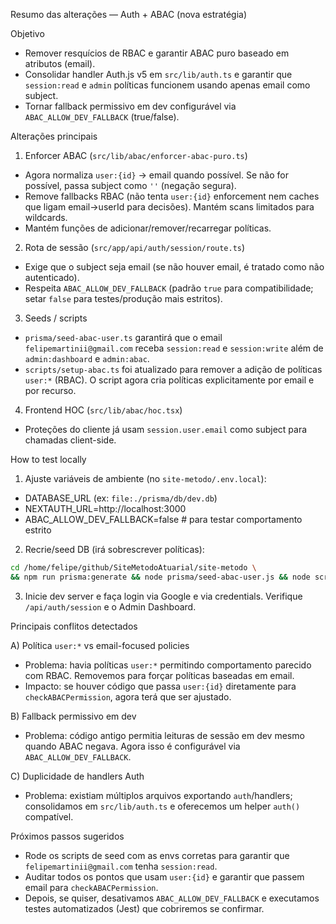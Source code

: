 Resumo das alterações — Auth + ABAC (nova estratégia)

Objetivo
- Remover resquícios de RBAC e garantir ABAC puro baseado em atributos (email).
- Consolidar handler Auth.js v5 em `src/lib/auth.ts` e garantir que `session:read` e `admin` políticas funcionem usando apenas email como subject.
- Tornar fallback permissivo em dev configurável via `ABAC_ALLOW_DEV_FALLBACK` (true/false).

Alterações principais

1) Enforcer ABAC (`src/lib/abac/enforcer-abac-puro.ts`)
- Agora normaliza `user:{id}` -> email quando possível. Se não for possível, passa subject como `''` (negação segura).
- Remove fallbacks RBAC (não tenta `user:{id}` enforcement nem caches que ligam email->userId para decisões). Mantém scans limitados para wildcards.
- Mantém funções de adicionar/remover/recarregar políticas.

2) Rota de sessão (`src/app/api/auth/session/route.ts`)
- Exige que o subject seja email (se não houver email, é tratado como não autenticado).
- Respeita `ABAC_ALLOW_DEV_FALLBACK` (padrão `true` para compatibilidade; setar `false` para testes/produção mais estritos).

3) Seeds / scripts
- `prisma/seed-abac-user.ts` garantirá que o email `felipemartinii@gmail.com` receba `session:read` e `session:write` além de `admin:dashboard` e `admin:abac`.
- `scripts/setup-abac.ts` foi atualizado para remover a adição de políticas `user:*` (RBAC). O script agora cria políticas explicitamente por email e por recurso.

4) Frontend HOC (`src/lib/abac/hoc.tsx`)
- Proteções do cliente já usam `session.user.email` como subject para chamadas client-side.

How to test locally

1) Ajuste variáveis de ambiente (no `site-metodo/.env.local`):

- DATABASE_URL (ex: `file:./prisma/db/dev.db`)
- NEXTAUTH_URL=http://localhost:3000
- ABAC_ALLOW_DEV_FALLBACK=false # para testar comportamento estrito

2) Recrie/seed DB (irá sobrescrever políticas):

```bash
cd /home/felipe/github/SiteMetodoAtuarial/site-metodo \
&& npm run prisma:generate && node prisma/seed-abac-user.js && node scripts/setup-abac.ts
```

3) Inicie dev server e faça login via Google e via credentials. Verifique `/api/auth/session` e o Admin Dashboard.

Principais conflitos detectados

A) Política `user:*` vs email-focused policies
- Problema: havia políticas `user:*` permitindo comportamento parecido com RBAC. Removemos para forçar políticas baseadas em email.
- Impacto: se houver código que passa `user:{id}` diretamente para `checkABACPermission`, agora terá que ser ajustado.

B) Fallback permissivo em dev
- Problema: código antigo permitia leituras de sessão em dev mesmo quando ABAC negava. Agora isso é configurável via `ABAC_ALLOW_DEV_FALLBACK`.

C) Duplicidade de handlers Auth
- Problema: existiam múltiplos arquivos exportando `auth`/handlers; consolidamos em `src/lib/auth.ts` e oferecemos um helper `auth()` compatível.

Próximos passos sugeridos
- Rode os scripts de seed com as envs corretas para garantir que `felipemartinii@gmail.com` tenha `session:read`.
- Auditar todos os pontos que usam `user:{id}` e garantir que passem email para `checkABACPermission`.
- Depois, se quiser, desativamos `ABAC_ALLOW_DEV_FALLBACK` e executamos testes automatizados (Jest) que cobriremos se confirmar.

